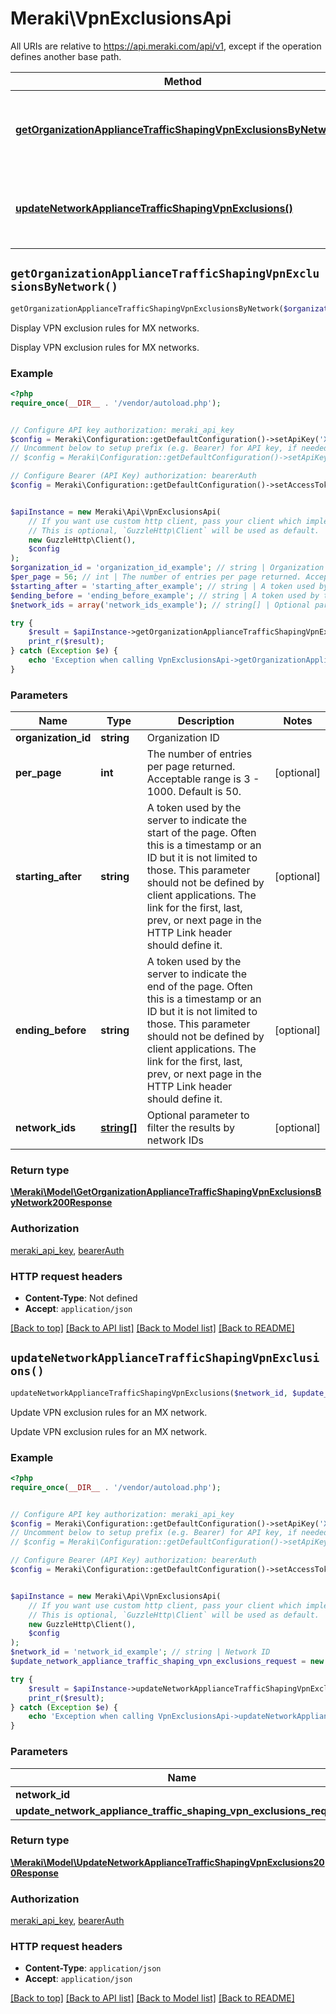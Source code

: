 # Meraki\VpnExclusionsApi

All URIs are relative to https://api.meraki.com/api/v1, except if the operation defines another base path.

| Method | HTTP request | Description |
| ------------- | ------------- | ------------- |
| [**getOrganizationApplianceTrafficShapingVpnExclusionsByNetwork()**](VpnExclusionsApi.md#getOrganizationApplianceTrafficShapingVpnExclusionsByNetwork) | **GET** /organizations/{organizationId}/appliance/trafficShaping/vpnExclusions/byNetwork | Display VPN exclusion rules for MX networks. |
| [**updateNetworkApplianceTrafficShapingVpnExclusions()**](VpnExclusionsApi.md#updateNetworkApplianceTrafficShapingVpnExclusions) | **PUT** /networks/{networkId}/appliance/trafficShaping/vpnExclusions | Update VPN exclusion rules for an MX network. |


## `getOrganizationApplianceTrafficShapingVpnExclusionsByNetwork()`

```php
getOrganizationApplianceTrafficShapingVpnExclusionsByNetwork($organization_id, $per_page, $starting_after, $ending_before, $network_ids): \Meraki\Model\GetOrganizationApplianceTrafficShapingVpnExclusionsByNetwork200Response
```

Display VPN exclusion rules for MX networks.

Display VPN exclusion rules for MX networks.

### Example

```php
<?php
require_once(__DIR__ . '/vendor/autoload.php');


// Configure API key authorization: meraki_api_key
$config = Meraki\Configuration::getDefaultConfiguration()->setApiKey('X-Cisco-Meraki-API-Key', 'YOUR_API_KEY');
// Uncomment below to setup prefix (e.g. Bearer) for API key, if needed
// $config = Meraki\Configuration::getDefaultConfiguration()->setApiKeyPrefix('X-Cisco-Meraki-API-Key', 'Bearer');

// Configure Bearer (API Key) authorization: bearerAuth
$config = Meraki\Configuration::getDefaultConfiguration()->setAccessToken('YOUR_ACCESS_TOKEN');


$apiInstance = new Meraki\Api\VpnExclusionsApi(
    // If you want use custom http client, pass your client which implements `GuzzleHttp\ClientInterface`.
    // This is optional, `GuzzleHttp\Client` will be used as default.
    new GuzzleHttp\Client(),
    $config
);
$organization_id = 'organization_id_example'; // string | Organization ID
$per_page = 56; // int | The number of entries per page returned. Acceptable range is 3 - 1000. Default is 50.
$starting_after = 'starting_after_example'; // string | A token used by the server to indicate the start of the page. Often this is a timestamp or an ID but it is not limited to those. This parameter should not be defined by client applications. The link for the first, last, prev, or next page in the HTTP Link header should define it.
$ending_before = 'ending_before_example'; // string | A token used by the server to indicate the end of the page. Often this is a timestamp or an ID but it is not limited to those. This parameter should not be defined by client applications. The link for the first, last, prev, or next page in the HTTP Link header should define it.
$network_ids = array('network_ids_example'); // string[] | Optional parameter to filter the results by network IDs

try {
    $result = $apiInstance->getOrganizationApplianceTrafficShapingVpnExclusionsByNetwork($organization_id, $per_page, $starting_after, $ending_before, $network_ids);
    print_r($result);
} catch (Exception $e) {
    echo 'Exception when calling VpnExclusionsApi->getOrganizationApplianceTrafficShapingVpnExclusionsByNetwork: ', $e->getMessage(), PHP_EOL;
}
```

### Parameters

| Name | Type | Description  | Notes |
| ------------- | ------------- | ------------- | ------------- |
| **organization_id** | **string**| Organization ID | |
| **per_page** | **int**| The number of entries per page returned. Acceptable range is 3 - 1000. Default is 50. | [optional] |
| **starting_after** | **string**| A token used by the server to indicate the start of the page. Often this is a timestamp or an ID but it is not limited to those. This parameter should not be defined by client applications. The link for the first, last, prev, or next page in the HTTP Link header should define it. | [optional] |
| **ending_before** | **string**| A token used by the server to indicate the end of the page. Often this is a timestamp or an ID but it is not limited to those. This parameter should not be defined by client applications. The link for the first, last, prev, or next page in the HTTP Link header should define it. | [optional] |
| **network_ids** | [**string[]**](../Model/string.md)| Optional parameter to filter the results by network IDs | [optional] |

### Return type

[**\Meraki\Model\GetOrganizationApplianceTrafficShapingVpnExclusionsByNetwork200Response**](../Model/GetOrganizationApplianceTrafficShapingVpnExclusionsByNetwork200Response.md)

### Authorization

[meraki_api_key](../../README.md#meraki_api_key), [bearerAuth](../../README.md#bearerAuth)

### HTTP request headers

- **Content-Type**: Not defined
- **Accept**: `application/json`

[[Back to top]](#) [[Back to API list]](../../README.md#endpoints)
[[Back to Model list]](../../README.md#models)
[[Back to README]](../../README.md)

## `updateNetworkApplianceTrafficShapingVpnExclusions()`

```php
updateNetworkApplianceTrafficShapingVpnExclusions($network_id, $update_network_appliance_traffic_shaping_vpn_exclusions_request): \Meraki\Model\UpdateNetworkApplianceTrafficShapingVpnExclusions200Response
```

Update VPN exclusion rules for an MX network.

Update VPN exclusion rules for an MX network.

### Example

```php
<?php
require_once(__DIR__ . '/vendor/autoload.php');


// Configure API key authorization: meraki_api_key
$config = Meraki\Configuration::getDefaultConfiguration()->setApiKey('X-Cisco-Meraki-API-Key', 'YOUR_API_KEY');
// Uncomment below to setup prefix (e.g. Bearer) for API key, if needed
// $config = Meraki\Configuration::getDefaultConfiguration()->setApiKeyPrefix('X-Cisco-Meraki-API-Key', 'Bearer');

// Configure Bearer (API Key) authorization: bearerAuth
$config = Meraki\Configuration::getDefaultConfiguration()->setAccessToken('YOUR_ACCESS_TOKEN');


$apiInstance = new Meraki\Api\VpnExclusionsApi(
    // If you want use custom http client, pass your client which implements `GuzzleHttp\ClientInterface`.
    // This is optional, `GuzzleHttp\Client` will be used as default.
    new GuzzleHttp\Client(),
    $config
);
$network_id = 'network_id_example'; // string | Network ID
$update_network_appliance_traffic_shaping_vpn_exclusions_request = new \Meraki\Model\UpdateNetworkApplianceTrafficShapingVpnExclusionsRequest(); // \Meraki\Model\UpdateNetworkApplianceTrafficShapingVpnExclusionsRequest

try {
    $result = $apiInstance->updateNetworkApplianceTrafficShapingVpnExclusions($network_id, $update_network_appliance_traffic_shaping_vpn_exclusions_request);
    print_r($result);
} catch (Exception $e) {
    echo 'Exception when calling VpnExclusionsApi->updateNetworkApplianceTrafficShapingVpnExclusions: ', $e->getMessage(), PHP_EOL;
}
```

### Parameters

| Name | Type | Description  | Notes |
| ------------- | ------------- | ------------- | ------------- |
| **network_id** | **string**| Network ID | |
| **update_network_appliance_traffic_shaping_vpn_exclusions_request** | [**\Meraki\Model\UpdateNetworkApplianceTrafficShapingVpnExclusionsRequest**](../Model/UpdateNetworkApplianceTrafficShapingVpnExclusionsRequest.md)|  | [optional] |

### Return type

[**\Meraki\Model\UpdateNetworkApplianceTrafficShapingVpnExclusions200Response**](../Model/UpdateNetworkApplianceTrafficShapingVpnExclusions200Response.md)

### Authorization

[meraki_api_key](../../README.md#meraki_api_key), [bearerAuth](../../README.md#bearerAuth)

### HTTP request headers

- **Content-Type**: `application/json`
- **Accept**: `application/json`

[[Back to top]](#) [[Back to API list]](../../README.md#endpoints)
[[Back to Model list]](../../README.md#models)
[[Back to README]](../../README.md)

